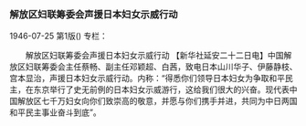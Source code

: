 ### 解放区妇联筹委会声援日本妇女示威行动

1946-07-25
第1版()
专栏：

　　解放区妇联筹委会声援日本妇女示威行动
    【新华社延安二十二日电】中国解放区妇联筹委会主任蔡畅、副主任邓颖超、白茜，致电日本山川华子、伊藤静枝、宫本显治，声援日本妇女示威行动。内称：“得悉你们领导日本妇女为争取和平民主，在东京举行了史无前例的日本妇女示威游行，这给我们很大的兴奋。现代表中国解放区七千万妇女向你们致崇高的敬意，并愿与你们携手并进，共同为中日两国和平民主事业奋斗到底”。
